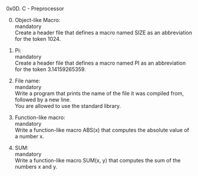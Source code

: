 0x0D. C - Preprocessor  

0. Object-like Macro:  
mandatory  
Create a header file that defines a macro named SIZE as an abbreviation for the token 1024.  

1. Pi:  
mandatory  
Create a header file that defines a macro named PI as an abbreviation for the token 3.14159265359.  

2. File name:  
mandatory  
Write a program that prints the name of the file it was compiled from, followed by a new line.  
You are allowed to use the standard library.  

3. Function-like macro:  
mandatory  
Write a function-like macro ABS(x) that computes the absolute value of a number x.  

4. SUM:  
mandatory  
Write a function-like macro SUM(x, y) that computes the sum of the numbers x and y.  
